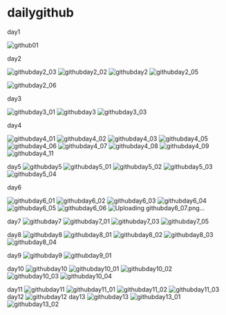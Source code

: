 # dailygithub

day1 

![github01](https://user-images.githubusercontent.com/50454382/118139032-eef77200-b441-11eb-932b-27f345d7850d.png)

day2

![githubday2_03](https://user-images.githubusercontent.com/50454382/118265562-51a94600-b4f4-11eb-81c5-59eca126416f.png)
![githubday2_02](https://user-images.githubusercontent.com/50454382/118265567-53730980-b4f4-11eb-8dd5-89669f66221a.png)
![githubday2](https://user-images.githubusercontent.com/50454382/118265572-540ba000-b4f4-11eb-912b-3852efbdfa0d.png)
![githubday2_05](https://user-images.githubusercontent.com/50454382/118265732-8e753d00-b4f4-11eb-8501-08a9e7e29df4.png)

![githubday2_06](https://user-images.githubusercontent.com/50454382/118365585-4d565900-b5d8-11eb-99fb-cb8e51b59043.png)


day3

![githubday3_01](https://user-images.githubusercontent.com/50454382/118365590-521b0d00-b5d8-11eb-8492-4360e12400df.png)
![githubday3](https://user-images.githubusercontent.com/50454382/118365593-56dfc100-b5d8-11eb-8cec-9cefcc86cbb7.png)
![githubday3_03](https://user-images.githubusercontent.com/50454382/118365574-46c7e180-b5d8-11eb-83f2-8c09f9f15208.png)

day4

![githubday4_01](https://user-images.githubusercontent.com/50454382/118396371-425c0100-b68a-11eb-8940-72ab6dc1a91e.png)
![githubday4_02](https://user-images.githubusercontent.com/50454382/118396373-45ef8800-b68a-11eb-804c-411ee8460beb.png)
![githubday4_03](https://user-images.githubusercontent.com/50454382/118396375-47b94b80-b68a-11eb-97ea-44f9764d651d.png)
![githubday4_05](https://user-images.githubusercontent.com/50454382/118396380-4be56900-b68a-11eb-94db-53e000c6be88.png)
![githubday4_06](https://user-images.githubusercontent.com/50454382/118396381-4d169600-b68a-11eb-8ab1-fa2e16a2e171.png)
![githubday4_07](https://user-images.githubusercontent.com/50454382/118396383-4e47c300-b68a-11eb-8e4e-8851d7a014d8.png)
![githubday4_08](https://user-images.githubusercontent.com/50454382/118396385-50aa1d00-b68a-11eb-8001-4988e03f74c4.png)
![githubday4_09](https://user-images.githubusercontent.com/50454382/118396386-5142b380-b68a-11eb-8ac0-d77e2e2f0b96.png)
![githubday4_11](https://user-images.githubusercontent.com/50454382/118397319-5d307480-b68e-11eb-814f-b52287995705.png)

day5
![githubday5](https://user-images.githubusercontent.com/50454382/118500307-a5b96200-b762-11eb-9c6e-f31a2f162c0c.png)
![githubday5_01](https://user-images.githubusercontent.com/50454382/118500340-abaf4300-b762-11eb-8a20-11de72d9de59.png)
![githubday5_02](https://user-images.githubusercontent.com/50454382/118500358-af42ca00-b762-11eb-971f-9c05ae81e4f2.png)
![githubday5_03](https://user-images.githubusercontent.com/50454382/118500368-b073f700-b762-11eb-9e96-fdcbf24b65e6.png)
![githubday5_04](https://user-images.githubusercontent.com/50454382/118500380-b36ee780-b762-11eb-8e84-45c15631cd63.png)

day6

![githubday6_01](https://user-images.githubusercontent.com/50454382/118675100-4d9f6000-b835-11eb-8896-2fe23c22eef2.png)
![githubday6_02](https://user-images.githubusercontent.com/50454382/118675114-5001ba00-b835-11eb-9671-8f114675d513.png)
![githubday6_03](https://user-images.githubusercontent.com/50454382/118675123-51cb7d80-b835-11eb-9fad-6c669d0ea2cc.png)
![githubday6_04](https://user-images.githubusercontent.com/50454382/118675133-52641400-b835-11eb-8fd8-1d6e503aa8d7.png)
![githubday6_05](https://user-images.githubusercontent.com/50454382/118675139-53954100-b835-11eb-92f1-320e317d119b.png)
![githubday6_06](https://user-images.githubusercontent.com/50454382/118675153-555f0480-b835-11eb-8285-94fdc3576e3e.png)
![Uploading githubday6_07.png…]()

day7
![githubday7](https://user-images.githubusercontent.com/50454382/118832186-5fe3d180-b8fb-11eb-96cb-8f7108a11673.png)
![githubday7_01](https://user-images.githubusercontent.com/50454382/118832201-62dec200-b8fb-11eb-9223-bd5cc777d2b4.png)
![githubday7_03](https://user-images.githubusercontent.com/50454382/118843626-3334b780-b905-11eb-894e-c6188d300a7f.png)
![githubday7_05](https://user-images.githubusercontent.com/50454382/118844304-d1288200-b905-11eb-8c2c-90ac0af1b217.png)

day8
![githubday8](https://user-images.githubusercontent.com/50454382/118990068-8702d780-b9bd-11eb-9ea4-a72fa835cda9.png)
![githubday8_01](https://user-images.githubusercontent.com/50454382/118990078-89653180-b9bd-11eb-93f8-f8dd2d6783fe.png)
![githubday8_02](https://user-images.githubusercontent.com/50454382/118990083-8b2ef500-b9bd-11eb-8cb5-2bc06c02b85f.png)
![githubday8_03](https://user-images.githubusercontent.com/50454382/118990105-8ec27c00-b9bd-11eb-8eac-51ce193da705.png)
![githubday8_04](https://user-images.githubusercontent.com/50454382/118990113-8ff3a900-b9bd-11eb-8e8b-feb3d51b241e.png)

day9
![githubday9](https://user-images.githubusercontent.com/50454382/119145701-de1faf80-ba84-11eb-8d42-df196acfd0f7.png)
![githubday9_01](https://user-images.githubusercontent.com/50454382/119145766-e841ae00-ba84-11eb-8f5e-bea8e90f84fe.png)

day10
![githubday10](https://user-images.githubusercontent.com/50454382/119226453-2225b980-bb44-11eb-8ae9-197eff6e52c1.png)
![githubday10_01](https://user-images.githubusercontent.com/50454382/119226454-2356e680-bb44-11eb-923c-e79ca228438c.png)
![githubday10_02](https://user-images.githubusercontent.com/50454382/119226455-2356e680-bb44-11eb-806a-e7f67c9d4dc0.png)
![githubday10_03](https://user-images.githubusercontent.com/50454382/119226456-23ef7d00-bb44-11eb-8863-b189f440bd14.png)
![githubday10_04](https://user-images.githubusercontent.com/50454382/119226458-2520aa00-bb44-11eb-9be4-f9127b4a9d8e.png)

day11
![githubday11](https://user-images.githubusercontent.com/50454382/119244574-f68ae980-bbac-11eb-8f3d-dada983823e5.png)
![githubday11_01](https://user-images.githubusercontent.com/50454382/119244577-f985da00-bbac-11eb-95c2-8b2454c8e428.png)
![githubday11_02](https://user-images.githubusercontent.com/50454382/119244578-fa1e7080-bbac-11eb-8b11-8f3e771831b2.png)
![githubday11_03](https://user-images.githubusercontent.com/50454382/119244579-fab70700-bbac-11eb-84d5-99adb5a14150.png)
day12
![githubday12](https://user-images.githubusercontent.com/50454382/119952716-45cf8080-bfd8-11eb-86a8-2854b6d28fb6.png)
day13
![githubday13](https://user-images.githubusercontent.com/50454382/119952771-4ec05200-bfd8-11eb-93f6-b2acb5a2f22f.png)
![githubday13_01](https://user-images.githubusercontent.com/50454382/119952776-4ff17f00-bfd8-11eb-8f5f-cd7bb8890be3.png)
![githubday13_02](https://user-images.githubusercontent.com/50454382/119952782-51bb4280-bfd8-11eb-9616-8867f1e64944.png)

